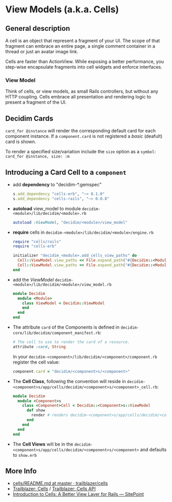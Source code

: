 # View Models (a.k.a. Cells)

## General description

A cell is an object that represent a fragment of your UI. The scope of that fragment can embrace an entire page, a single comment container in a thread or just an avatar image link.

Cells are faster than ActionView. While exposing a better performance, you step-wise encapsulate fragments into cell widgets and enforce interfaces.

### View Model

Think of cells, or view models, as small Rails controllers, but without any HTTP coupling. Cells embrace all presentation and rendering logic to present a fragment of the UI.

## Decidim Cards

`card_for @instance` will render the corresponding default card for each component instance.
If a `component.card` is not registered a _basic_ (deafult) card is shown.

To render a specified size/variation include the `size` option as a `symbol`: `card_for @instance, size: :m`

## Introducing a Card Cell to a `component`

- add **dependency** to "decidim-*.gemspec"

  ```rb
  s.add_dependency "cells-erb", "~> 0.1.0"
  s.add_dependency "cells-rails", "~> 0.0.8"
  ```

- **autoload** view_model to module `decidim-<module>/lib/decidim/<module>.rb`

  ```rb
  autoload :ViewModel, "decidim/<module>/view_model"
  ```

- **require** cells in `decidim-<module>/lib/decidim/<module>/engine.rb`

  ```rb
  require "cells/rails"
  require "cells-erb"

  initializer "decidim_<module>.add_cells_view_paths" do
    Cell::ViewModel.view_paths << File.expand_path("#{Decidim::<Module>::Engine.root}/app/cells")
    Cell::ViewModel.view_paths << File.expand_path("#{Decidim::<Module>::Engine.root}/app/views") # for partials
  end
  ```

- add the *ViewModel* `decidim-<module>/lib/decidim/<module>/view_model.rb`

  ```rb
  module Decidim
    module <Module>
      class ViewModel < Decidim::ViewModel
      end
    end
  end
  ```

- The attribute `card` of the Components is defined in `decidim-core/lib/decidim/component_manifest.rb`:

  ```rb
  # The cell to use to render the card of a resource.
  attribute :card, String
  ```

  In your `decidim-<component>/lib/decidim/<component>/component.rb` register the cell value:

  ```rb
  component.card = "decidim/<component>s/<component>"
  ```

- The **Cell Class**, following the convention will reside in `decidim-<component>s/app/cells/decidim/<component>s/<component>_cell.rb`:

  ```rb
  module Decidim
    module <Component>s
      class <Component>Cell < Decidim::<Component>s::ViewModel
        def show
          render # renders decidim-<component>s/app/cells/decidim/<component>s/<component>
        end
      end
    end
  end
  ```

- The **Cell Views** will be in the `decidim-<component>s/app/cells/decidim/<component>s/<component>` and defaults to `show.erb`

## More Info

- [cells/README.md at master · trailblazer/cells](https://github.com/trailblazer/cells/blob/master/README.md)
- [Trailblazer: Cells](http://trailblazer.to/gems/cells/) / [Trailblazer: Cells API](http://trailblazer.to/gems/cells/api.html)
- [Introduction to Cells: A Better View Layer for Rails — SitePoint](https://www.sitepoint.com/introduction-to-cells-a-better-view-layer-for-rails/)
